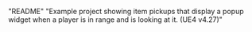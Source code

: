"README" 
"Example project showing item pickups that display a popup widget when a player is in range and is looking at it. (UE4 v4.27)" 
